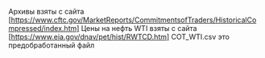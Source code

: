 Архивы взяты с сайта [https://www.cftc.gov/MarketReports/CommitmentsofTraders/HistoricalCompressed/index.htm]
Цены на нефть WTI взяты с сайта [https://www.eia.gov/dnav/pet/hist/RWTCD.htm]
COT_WTI.csv это предобработанный файл

